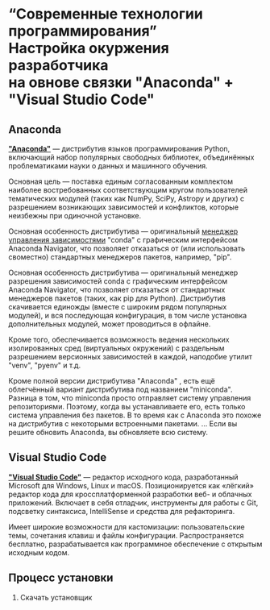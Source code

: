 # “Современные технологии программирования” <br/> Настройка окуржения разработчика <br/> на овнове связки "Anaconda" + "Visual Studio Code"

## Anaconda

[**"Anaconda"**](https://ru.wikipedia.org/wiki/Anaconda_(%D0%B4%D0%B8%D1%81%D1%82%D1%80%D0%B8%D0%B1%D1%83%D1%82%D0%B8%D0%B2_Python)) — дистрибутив языков программирования Python, включающий набор популярных свободных библиотек, объединённых проблематиками науки о данных и машинного обучения. 

Основная цель — поставка единым согласованным комплектом наиболее востребованных соответствующим кругом пользователей тематических модулей (таких как NumPy, SciPy, Astropy и других) с разрешением возникающих зависимостей и конфликтов, которые неизбежны при одиночной установке.


Основная особенность дистрибутива — оригинальный [менеджер управления зависимостями](https://ru.wikipedia.org/wiki/%D0%A1%D0%B8%D1%81%D1%82%D0%B5%D0%BC%D0%B0_%D1%83%D0%BF%D1%80%D0%B0%D0%B2%D0%BB%D0%B5%D0%BD%D0%B8%D1%8F_%D0%BF%D0%B0%D0%BA%D0%B5%D1%82%D0%B0%D0%BC%D0%B8) "conda" с графическим интерфейсом Anaconda Navigator, что позволяет отказаться от (или использовать своместно) стандартных менеджеров пакетов, например, "pip". 

Основная особенность дистрибутива — оригинальный менеджер разрешения зависимостей conda с графическим интерфейсом Anaconda Navigator, что позволяет отказаться от стандартных менеджеров пакетов (таких, как pip для Python). Дистрибутив скачивается единожды (вместе с широким рядом популярных модулей), и вся последующая конфигурация, в том числе установка дополнительных модулей, может проводиться в офлайне.

Кроме того, обеспечивается возможность ведения нескольких изолированных сред (виртуальных окружений) с раздельным разрешением версионных зависимостей в каждой, наподобие утилит "venv", "pyenv" и т.д.

Кроме полной версии дистрибутива "Anaconda" , есть ещё облегчённый вариант дистрибутива под названием "miniconda". Разница в том, что miniconda просто отправляет систему управления репозиториями. Поэтому, когда вы устанавливаете его, есть только система управления без пакетов. В то время как с Anaconda это похоже на дистрибутив с некоторыми встроенными пакетами. ... Если вы решите обновить Anaconda, вы обновляете всю систему.

## Visual Studio Code

[**"Visual Studio Code"**](https://ru.wikipedia.org/wiki/Visual_Studio_Code) — редактор исходного кода, разработанный Microsoft для Windows, Linux и macOS. Позиционируется как «лёгкий» редактор кода для кроссплатформенной разработки веб- и облачных приложений. Включает в себя отладчик, инструменты для работы с Git, подсветку синтаксиса, IntelliSense и средства для рефакторинга. 

Имеет широкие возможности для кастомизации: пользовательские темы, сочетания клавиш и файлы конфигурации. Распространяется бесплатно, разрабатывается как программное обеспечение с открытым исходным кодом.

## Процесс установки

1. Скачать установщик